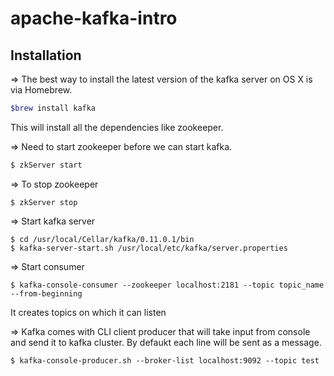 # apache-kafka-intro

## Installation

=> The best way to install the latest version of the kafka server on OS X is via Homebrew.

```sh
$brew install kafka
```

This will install all the dependencies like zookeeper.

=> Need to start zookeeper before we can start kafka.

```sh 
$ zkServer start
```

=> To stop zookeeper

```
$ zkServer stop
```

=> Start kafka server

```
$ cd /usr/local/Cellar/kafka/0.11.0.1/bin
$ kafka-server-start.sh /usr/local/etc/kafka/server.properties
```

=> Start consumer 

```
$ kafka-console-consumer --zookeeper localhost:2181 --topic topic_name --from-beginning 
```

It creates topics on which it can listen 

=> Kafka comes with CLI client producer that will take input from console and send 
   it to kafka cluster. By defaukt each line will be sent as a message.

```
$ kafka-console-producer.sh --broker-list localhost:9092 --topic test
```
